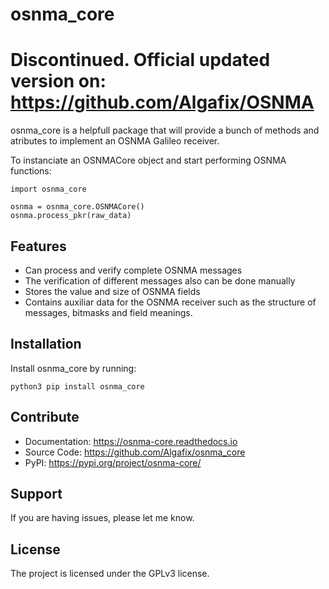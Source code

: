 

osnma_core
========

Discontinued. Official updated version on: https://github.com/Algafix/OSNMA
========

osnma_core is a helpfull package that will provide a bunch of methods and atributes to
implement an OSNMA Galileo receiver.

To instanciate an OSNMACore object and start performing OSNMA functions:

    import osnma_core
    
    osnma = osnma_core.OSNMACore()
    osnma.process_pkr(raw_data)

Features
--------

- Can process and verify complete OSNMA messages
- The verification of different messages also can be done manually
- Stores the value and size of OSNMA fields
- Contains auxiliar data for the OSNMA receiver such as the structure of messages, bitmasks and field meanings.

Installation
------------

Install osnma_core by running:

    python3 pip install osnma_core

Contribute
----------
- Documentation: https://osnma-core.readthedocs.io
- Source Code: https://github.com/Algafix/osnma_core
- PyPI: https://pypi.org/project/osnma-core/

Support
-------

If you are having issues, please let me know.

License
-------

The project is licensed under the GPLv3 license.
